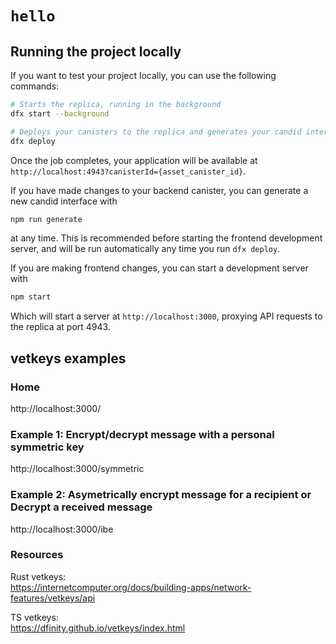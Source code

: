 # `hello`

## Running the project locally

If you want to test your project locally, you can use the following commands:

```bash
# Starts the replica, running in the background
dfx start --background

# Deploys your canisters to the replica and generates your candid interface
dfx deploy
```

Once the job completes, your application will be available at `http://localhost:4943?canisterId={asset_canister_id}`.

If you have made changes to your backend canister, you can generate a new candid interface with

```bash
npm run generate
```

at any time. This is recommended before starting the frontend development server, and will be run automatically any time you run `dfx deploy`.

If you are making frontend changes, you can start a development server with

```bash
npm start
```

Which will start a server at `http://localhost:3000`, proxying API requests to the replica at port 4943.

## vetkeys examples

### Home
http://localhost:3000/

### Example 1: Encrypt/decrypt message with a personal symmetric key
http://localhost:3000/symmetric

### Example 2: Asymetrically encrypt message for a recipient or Decrypt a received message
http://localhost:3000/ibe

### Resources
Rust vetkeys:  
https://internetcomputer.org/docs/building-apps/network-features/vetkeys/api

TS vetkeys:  
https://dfinity.github.io/vetkeys/index.html
